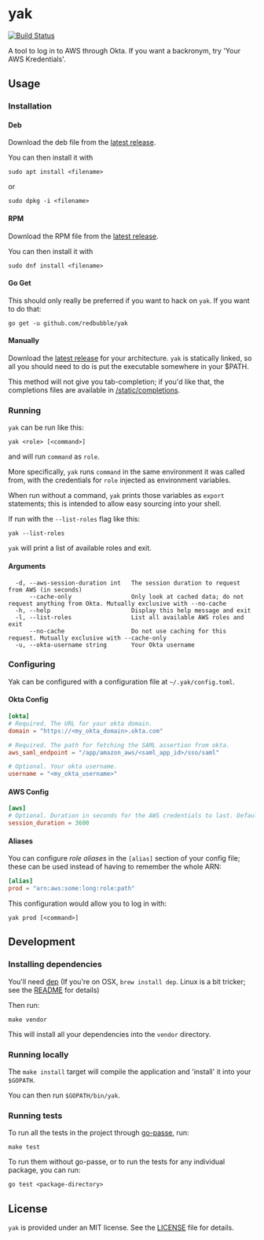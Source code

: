 # yak

[![Build Status](https://travis-ci.org/redbubble/yak.svg?branch=master)](https://travis-ci.org/redbubble/yak)

A tool to log in to AWS through Okta. If you want a backronym, try 'Your AWS Kredentials'.

## Usage

### Installation

#### Deb

Download the deb file from the [latest release](https://github.com/redbubble/yak/releases/latest).

You can then install it with

```
sudo apt install <filename>
```

or

```
sudo dpkg -i <filename>
```

#### RPM

Download the RPM file from the [latest release](https://github.com/redbubble/yak/releases/latest).

You can then install it with

```
sudo dnf install <filename>
```

#### Go Get

This should only really be preferred if you want to hack on `yak`. If you want to do that:

```
go get -u github.com/redbubble/yak
 ```

#### Manually

Download the [latest release](https://github.com/yak/releases/latest) for your architecture. `yak` is statically linked,
so all you should need to do is put the executable somewhere in your $PATH.

This method will not give you tab-completion; if you'd like that, the completions files are available in
[/static/completions](https://github.com/redbubble/yak/tree/master/static/completions).

### Running

`yak` can be run like this:

```
yak <role> [<command>]
```

and will run `command` as `role`.

More specifically, `yak` runs `command` in the same environment it was called from, with the credentials for `role`
injected as environment variables.

When run without a command, `yak` prints those variables as `export` statements; this is intended to allow easy sourcing
into your shell.

If run with the `--list-roles` flag like this:

```
yak --list-roles
```

`yak` will print a list of available roles and exit.

#### Arguments

```
  -d, --aws-session-duration int   The session duration to request from AWS (in seconds)
      --cache-only                 Only look at cached data; do not request anything from Okta. Mutually exclusive with --no-cache
  -h, --help                       Display this help message and exit
  -l, --list-roles                 List all available AWS roles and exit
      --no-cache                   Do not use caching for this request. Mutually exclusive with --cache-only
  -u, --okta-username string       Your Okta username
```

### Configuring

Yak can be configured with a configuration file at  `~/.yak/config.toml`.

#### Okta Config

```toml
[okta]
# Required. The URL for your okta domain.
domain = "https://<my_okta_domain>.okta.com"

# Required. The path for fetching the SAML assertion from okta.
aws_saml_endpoint = "/app/amazon_aws/<saml_app_id>/sso/saml"

# Optional. Your okta username.
username = "<my_okta_username>"
```

#### AWS Config

```toml
[aws]
# Optional. Duration in seconds for the AWS credentials to last. Default 1 hour, maximum 12 hours.
session_duration = 3600
```

#### Aliases

You can configure *role aliases* in the `[alias]` section of your config file; these can be used instead of having to
remember the whole ARN:

```toml
[alias]
prod = "arn:aws:some:long:role:path"
```

This configuration would allow you to log in with:
```
yak prod [<command>]
```

## Development

### Installing dependencies

You'll need [dep](https://github.com/golang/dep) (If you're on OSX, `brew install dep`. Linux is a bit tricker; see the
[README](https://github.com/golang/dep#installation) for details)

Then run:
```
make vendor
```

This will install all your dependencies into the `vendor` directory.

### Running locally

The `make install` target will compile the application and 'install' it into your `$GOPATH`.

You can then run `$GOPATH/bin/yak`.

### Running tests

To run all the tests in the project through [go-passe](https://github.com/redbubble/go-passe), run:
```
make test
```

To run them without go-passe, or to run the tests for any individual package, you can run:
```
go test <package-directory>
```

## License

`yak` is provided under an MIT license. See the [LICENSE](https://github.com/redbubble/yak/blob/master/LICENSE) file for
details.
